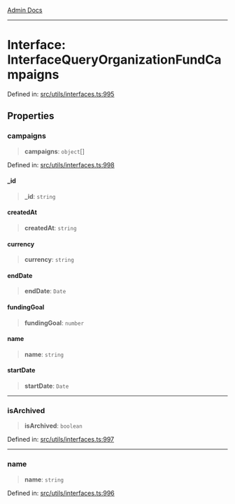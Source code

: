 [Admin Docs](/)

***

# Interface: InterfaceQueryOrganizationFundCampaigns

Defined in: [src/utils/interfaces.ts:995](https://github.com/PalisadoesFoundation/talawa-admin/blob/main/src/utils/interfaces.ts#L995)

## Properties

### campaigns

> **campaigns**: `object`[]

Defined in: [src/utils/interfaces.ts:998](https://github.com/PalisadoesFoundation/talawa-admin/blob/main/src/utils/interfaces.ts#L998)

#### \_id

> **\_id**: `string`

#### createdAt

> **createdAt**: `string`

#### currency

> **currency**: `string`

#### endDate

> **endDate**: `Date`

#### fundingGoal

> **fundingGoal**: `number`

#### name

> **name**: `string`

#### startDate

> **startDate**: `Date`

***

### isArchived

> **isArchived**: `boolean`

Defined in: [src/utils/interfaces.ts:997](https://github.com/PalisadoesFoundation/talawa-admin/blob/main/src/utils/interfaces.ts#L997)

***

### name

> **name**: `string`

Defined in: [src/utils/interfaces.ts:996](https://github.com/PalisadoesFoundation/talawa-admin/blob/main/src/utils/interfaces.ts#L996)
